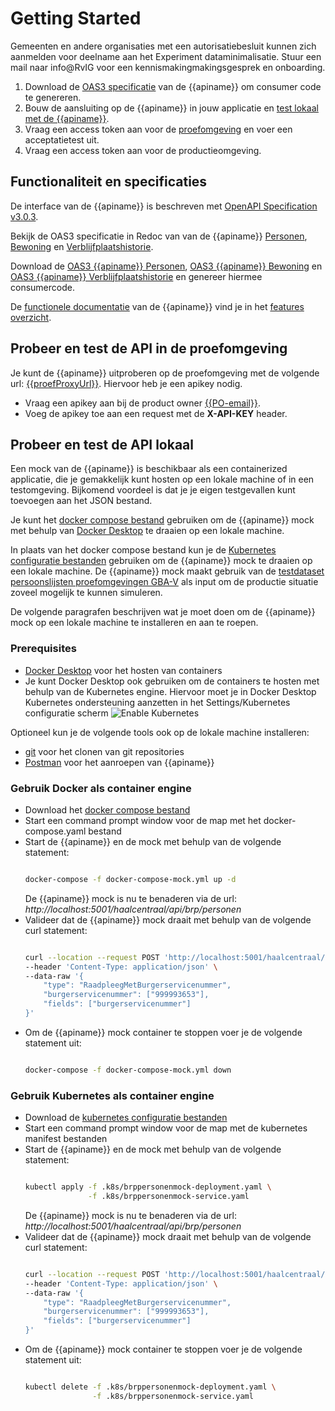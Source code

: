 # Getting Started

Gemeenten en andere organisaties met een autorisatiebesluit kunnen zich aanmelden voor deelname aan het Experiment dataminimalisatie. Stuur een mail naar info@RvIG voor een kennismakingmakingsgesprek en onboarding.

1. Download de [OAS3 specificatie]({{mainBranchUrl}}/specificatie/resolved/openapi.yaml) van de {{apiname}} om consumer code te genereren.
2. Bouw de aansluiting op de {{apiname}} in jouw applicatie en [test lokaal met de {{apiname}}](./how-tos/lokaal-testen). 
3. Vraag een access token aan voor de [proefomgeving](./how-tos/testen-op-de-proefomgeving) en voer een acceptatietest uit.
4. Vraag een access token aan voor de productieomgeving.

## Functionaliteit en specificaties

De interface van de {{apiname}} is beschreven met [OpenAPI Specification v3.0.3](https://spec.openapis.org/oas/v3.0.3).

Bekijk de OAS3 specificatie in Redoc van van de {{apiname}} [Personen](./personen/specificatie), [Bewoning](./bewoning/specificatie) en [Verblijfplaatshistorie](./historie/specificatie).

Download de [OAS3 {{apiname}} Personen]({{PersonenSpecUrl}}), [OAS3 {{apiname}} Bewoning]({{BewoningSpecUrl}}) en [OAS3 {{apiname}} Verblijfplaatshistorie]({{VerblijfplaatshistorieSpecUrl}}) en genereer hiermee consumercode.

De [functionele documentatie](./features-overzicht) van de {{apiname}} vind je in het [features overzicht](./features-overzicht).

## Probeer en test de API in de proefomgeving

Je kunt de {{apiname}} uitproberen op de proefomgeving met de volgende url: [{{proefProxyUrl}}]({{proefProxyUrl}}). Hiervoor heb je een apikey nodig.

- Vraag een apikey aan bij de product owner [{{PO-email}}](mailto:{{PO-email}}). 
- Voeg de apikey toe aan een request met de __X-API-KEY__ header.

## Probeer en test de API lokaal

Een mock van de {{apiname}} is beschikbaar als een containerized applicatie, die je gemakkelijk kunt hosten op een lokale machine of in een testomgeving. Bijkomend voordeel is dat je je eigen testgevallen kunt toevoegen aan het JSON bestand.

Je kunt het [docker compose bestand]({{mainBranchUrl}}/docker-compose-mock.yml) gebruiken om de {{apiname}} mock met behulp van [Docker Desktop](https://www.docker.com/products/docker-desktop) te draaien op een lokale machine.

In plaats van het docker compose bestand kun je de [Kubernetes configuratie bestanden]({{devBranchUrl}}/.k8s) gebruiken om de {{apiname}} mock te draaien op een lokale machine. De {{apiname}} mock maakt gebruik van de [testdataset persoonslijsten proefomgevingen GBA-V](https://www.rvig.nl/media/288) als input om de productie situatie zoveel mogelijk te kunnen simuleren.

De volgende paragrafen beschrijven wat je moet doen om de {{apiname}} mock op een lokale machine te installeren en aan te roepen.

### Prerequisites

- [Docker Desktop](https://www.docker.com/products/docker-desktop) voor het hosten van containers
- Je kunt Docker Desktop ook gebruiken om de containers te hosten met behulp van de Kubernetes engine. Hiervoor moet je in Docker Desktop Kubernetes ondersteuning aanzetten in het Settings/Kubernetes configuratie scherm ![Enable Kubernetes](../img/docker-desktop-enable-k8s.png)

Optioneel kun je de volgende tools ook op de lokale machine installeren:

- [git](https://git-scm.com/downloads) voor het clonen van git repositories
- [Postman](https://www.postman.com/downloads/) voor het aanroepen van {{apiname}}


### Gebruik Docker als container engine

- Download het [docker compose bestand]({{mainBranchUrl}}/docker-compose.yml)
- Start een command prompt window voor de map met het docker-compose.yaml bestand
- Start de {{apiname}} en de mock met behulp van de volgende statement:
  ```sh

  docker-compose -f docker-compose-mock.yml up -d

  ```
  De {{apiname}} mock is nu te benaderen via de url: *http://localhost:5001/haalcentraal/api/brp/personen*
- Valideer dat de {{apiname}} mock draait met behulp van de volgende curl statement:
  ```sh

  curl --location --request POST 'http://localhost:5001/haalcentraal/api/brp/personen' \
  --header 'Content-Type: application/json' \
  --data-raw '{
      "type": "RaadpleegMetBurgerservicenummer",
      "burgerservicenummer": ["999993653"],
      "fields": ["burgerservicenummer"]
  }'

  ```
- Om de {{apiname}} mock container te stoppen voer je de volgende statement uit:
  ```sh

  docker-compose -f docker-compose-mock.yml down

  ```

### Gebruik Kubernetes als container engine

- Download de [kubernetes configuratie bestanden]({{devBranchUrl}}/.k8s)
- Start een command prompt window voor de map met de kubernetes manifest bestanden
- Start de {{apiname}} en de mock met behulp van de volgende statement:
  ```sh

  kubectl apply -f .k8s/brppersonenmock-deployment.yaml \
                -f .k8s/brppersonenmock-service.yaml 

  ```
  De {{apiname}} mock is nu te benaderen via de url: *http://localhost:5001/haalcentraal/api/brp/personen*
- Valideer dat de {{apiname}} mock draait met behulp van de volgende curl statement:
  ```sh

  curl --location --request POST 'http://localhost:5001/haalcentraal/api/brp/personen' \
  --header 'Content-Type: application/json' \
  --data-raw '{
      "type": "RaadpleegMetBurgerservicenummer",
      "burgerservicenummer": ["999993653"],
      "fields": ["burgerservicenummer"]
  }'

  ```
- Om de {{apiname}} mock container te stoppen voer je de volgende statement uit:
  ```sh

  kubectl delete -f .k8s/brppersonenmock-deployment.yaml \
                 -f .k8s/brppersonenmock-service.yaml 

  ```
